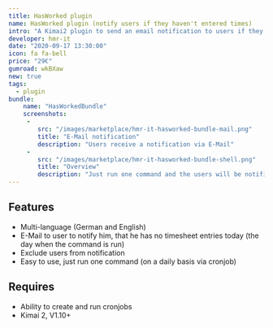 ```yaml
---
title: HasWorked plugin
name: HasWorked plugin (notify users if they haven't entered times)
intro: "A Kimai2 plugin to send an email notification to users if they don't have any entries on the current day"
developer: hmr-it
date: "2020-09-17 13:30:00"
icon: fa fa-bell
price: "29€"
gumroad: wkBXaw
new: true
tags:
  - plugin
bundle:
    name: "HasWorkedBundle"
    screenshots:
     - 
        src: "/images/marketplace/hmr-it-hasworked-bundle-mail.png"
        title: "E-Mail notification" 
        description: "Users receive a notification via E-Mail" 
     - 
        src: "/images/marketplace/hmr-it-hasworked-bundle-shell.png"
        title: "Overview"
        description: "Just run one command and the users will be notified"
---
```


## Features

- Multi-language (German and English)
- E-Mail to user to notify him, that he has no timesheet entries today (the day when the command is run)
- Exclude users from notification
- Easy to use, just run one command (on a daily basis via cronjob)

## Requires

- Ability to create and run cronjobs
- Kimai 2, V1.10+
